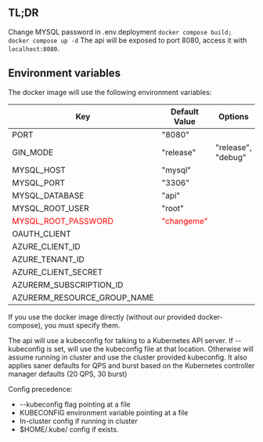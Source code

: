 ## TL;DR
Change MYSQL password in .env.deployment
`` docker compose build; `` `` docker compose up -d``
The api will be exposed to port 8080, access it with `localhost:8080`. 


## Environment variables
The docker image will use the following environment variables:

| Key                                                | Default Value | Options                            |
|----------------------------------------------------|---------------|------------------------------------|
| PORT                                               | "8080"        |                                    |
| GIN_MODE                                           | "release"     | "release", "debug"                 |
| MYSQL_HOST                                         | "mysql"       |                                    |
| MYSQL_PORT                                         | "3306"        |                                    |
| MYSQL_DATABASE                                     | "api"         |                                    |
| MYSQL_ROOT_USER                                    | "root"        |                                    |
| <span style="color:red">MYSQL_ROOT_PASSWORD</span> | <span style="color:red">"changeme"</span>    |                                    |
| OAUTH_CLIENT                                    |         |              |
| AZURE_CLIENT_ID                                    |         |  |
| AZURE_TENANT_ID                                    |         |  |
| AZURE_CLIENT_SECRET                                    |         |  |
| AZURERM_SUBSCRIPTION_ID                                    |         |  |
| AZURERM_RESOURCE_GROUP_NAME                                    |         |  |
If you use the docker image directly (without our provided docker-compose), you must specify them.

The api will use a kubeconfig for talking to a Kubernetes API server. 
If --kubeconfig is set, will use the kubeconfig file at that location. 
Otherwise will assume running in cluster and use the cluster provided kubeconfig.
It also applies saner defaults for QPS and burst based on the Kubernetes controller manager defaults (20 QPS, 30 burst)

Config precedence:
* --kubeconfig flag pointing at a file
* KUBECONFIG environment variable pointing at a file
* In-cluster config if running in cluster
* $HOME/.kube/ config if exists.
